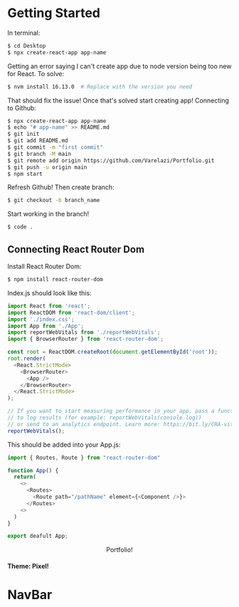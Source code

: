 # Getting Started
In terminal: 
```bash
$ cd Desktop
$ npx create-react-app app-name
```

Getting an error saying I can't create app due to node version being too new for React. To solve:
```bash
$ nvm install 16.13.0  # Replace with the version you need
```

That should fix the issue! Once that's solved start creating app! Connecting to Github:
```bash
$ npx create-react-app app-name
$ echo "# app-name" >> README.md
$ git init
$ git add README.md
$ git commit -m "first commit"
$ git branch -M main
$ git remote add origin https://github.com/Varelazi/Portfolio.git
$ git push -u origin main
$ npm start 
```

Refresh Github! Then create branch:
```bash
$ git checkout -b branch_name
```

Start working in the branch! 
```bash
$ code .
```

## Connecting React Router Dom
Install React Router Dom:
```bash
$ npm install react-router-dom
```

Index.js should look like this:
```js
import React from 'react';
import ReactDOM from 'react-dom/client';
import './index.css';
import App from './App';
import reportWebVitals from './reportWebVitals';
import { BrowserRouter } from 'react-router-dom';

const root = ReactDOM.createRoot(document.getElementById('root'));
root.render(
  <React.StrictMode>
    <BrowserRouter>
      <App />
    </BrowserRouter>
  </React.StrictMode>
);

// If you want to start measuring performance in your app, pass a function
// to log results (for example: reportWebVitals(console.log))
// or send to an analytics endpoint. Learn more: https://bit.ly/CRA-vitals
reportWebVitals();
```

This should be added into your App.js:
```js
import { Routes, Route } from "react-router-dom"

function App() {
  return(
    <>
      <Routes>
        <Route path="/pathName" element={<Component />}>
      </Routes>
    <>
  )
}

export deafult App;
```

<center>Portfolio!</center> 

#### Theme: Pixel!

# NavBar

